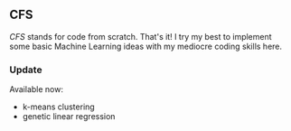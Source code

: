 <h2> CFS </h2>
<i>CFS</i> stands for code from scratch. That's it! I try my best to implement some basic Machine Learning ideas with my mediocre coding skills here.
<br>
<h3> Update </h3>
Available now:
<ul>
  <li> k-means clustering </li>
  <li> genetic linear regression</li>
</ul>
